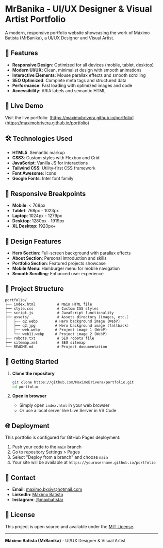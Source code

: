 # MrBanika - UI/UX Designer & Visual Artist Portfolio

A modern, responsive portfolio website showcasing the work of Máximo Batista (MrBanika), a UI/UX Designer and Visual Artist.

## 🌟 Features

- **Responsive Design**: Optimized for all devices (mobile, tablet, desktop)
- **Modern UI/UX**: Clean, minimalist design with smooth animations
- **Interactive Elements**: Mouse parallax effects and smooth scrolling
- **SEO Optimized**: Complete meta tags and structured data
- **Performance**: Fast loading with optimized images and code
- **Accessibility**: ARIA labels and semantic HTML

## 🚀 Live Demo

Visit the live portfolio: [https://maximobrivera.github.io/portfolio](https://maximobrivera.github.io/portfolio)

## 🛠️ Technologies Used

- **HTML5**: Semantic markup
- **CSS3**: Custom styles with Flexbox and Grid
- **JavaScript**: Vanilla JS for interactions
- **Tailwind CSS**: Utility-first CSS framework
- **Font Awesome**: Icons
- **Google Fonts**: Inter font family

## 📱 Responsive Breakpoints

- **Mobile**: < 768px
- **Tablet**: 768px - 1023px
- **Laptop**: 1024px - 1279px
- **Desktop**: 1280px - 1919px
- **XL Desktop**: 1920px+

## 🎨 Design Features

- **Hero Section**: Full-screen background with parallax effects
- **About Section**: Personal introduction and skills
- **Portfolio Section**: Featured projects showcase
- **Mobile Menu**: Hamburger menu for mobile navigation
- **Smooth Scrolling**: Enhanced user experience

## 📁 Project Structure

```
portfolio/
├── index.html          # Main HTML file
├── style.css           # Custom CSS styles
├── script.js           # JavaScript functionality
├── assets/             # Assets directory (images, etc.)
│   ├── q2.webp        # Hero background image (WebP)
│   ├── q2.jpg         # Hero background image (fallback)
│   ├── web.webp       # Project image 1 (WebP)
│   └── web11.webp     # Project image 2 (WebP)
├── robots.txt          # SEO robots file
├── sitemap.xml         # SEO sitemap
└── README.md           # Project documentation
```

## 🚀 Getting Started

1. **Clone the repository**
   ```bash
   git clone https://github.com/MaximoBrivera/portfolio.git
   cd portfolio
   ```

2. **Open in browser**
   - Simply open `index.html` in your web browser
   - Or use a local server like Live Server in VS Code

## 🌐 Deployment

This portfolio is configured for GitHub Pages deployment:

1. Push your code to the `main` branch
2. Go to repository Settings > Pages
3. Select "Deploy from a branch" and choose `main`
4. Your site will be available at `https://yourusername.github.io/portfolio`

## 📧 Contact

- **Email**: maximo.bxxiv@hotmail.com
- **LinkedIn**: [Máximo Batista](https://www.linkedin.com/in/maximo-batista-2954b1226/)
- **Instagram**: [@maxbatistar](https://www.instagram.com/maxbatistar/)

## 📄 License

This project is open source and available under the [MIT License](LICENSE).

---

**Máximo Batista (MrBanika)** - UI/UX Designer & Visual Artist
